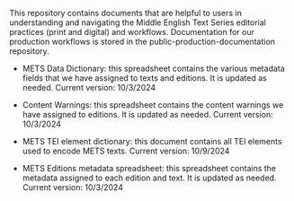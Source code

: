 This repository contains documents that are helpful to users in understanding and navigating the Middle English Text Series editorial practices (print and digital) and workflows. Documentation for our production workflows is stored in the public-production-documentation repository.

- METS Data Dictionary: this spreadsheet contains the various metadata fields that we have assigned to texts and editions. It is updated as needed.
Current version: 10/3/2024
- Content Warnings: this spreadsheet contains the content warnings we have assigned to editions. It is updated as needed. Current version: 10/3/2024

- METS TEI element dictionary: this document contains all TEI elements used to encode METS texts. Current version: 10/9/2024

- METS Editions metadata spreadsheet: this spreadsheet contains the metadata assigned to each edition and text. It is updated as needed. Current version: 10/3/2024
